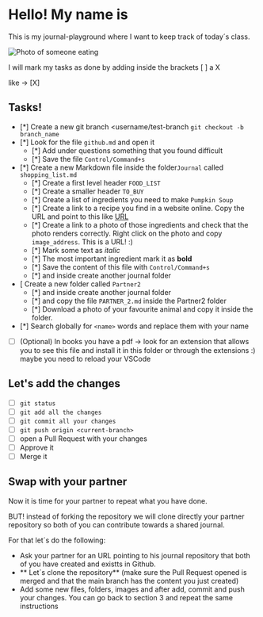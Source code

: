 # Hello! My name is <Ali>

This is my journal-playground where I want to keep track of today´s class.

![Photo of someone eating](https://media0.giphy.com/media/12uXi1GXBibALC/giphy.gif)

I will mark my tasks as done by adding inside the brackets [ ] a X 

like -> [X]

## Tasks! 

- [*] Create a new git branch <username/test-branch `git checkout -b branch_name`
- [*] Look for the file `github.md` and open it
  - [*] Add under questions something that you found difficult
  - [*] Save the file `Control/Command+s` 
- [*] Create a new Markdown file inside the folder`Journal` called `shopping_list.md` 
  - [*] Create a first level header `FOOD_LIST`
  - [*] Create a smaller header `TO_BUY`
  - [*] Create a list of ingredients you need to make `Pumpkin Soup`
  - [*] Create a link to a recipe you find in a website online. Copy the URL and point to this like [URL](https://google.com)
  - [*] Create a link to a photo of those ingredients and check that the photo renders correctly. Right click on the photo and copy `image_address`. This is a URL! :)
  - [*] Mark some text as *italic*
  - [*] The most important ingredient mark it as **bold**
  - [*] Save the content of this file with `Control/Command+s`
  - [*] and inside create another journal folder
- [  Create a new folder called `Partner2` 
  - [*] and inside create another journal folder
  - [*] and copy the file `PARTNER_2.md` inside the Partner2 folder
  - [*] Download a photo of your favourite animal and copy it inside the folder.
- [*] Search globally for `<name>` words and replace them with your name
- [ ] (Optional) In books you have a pdf -> look for an extension that allows you to see this file and install it in this folder or through the extensions :) maybe you need to reload your VSCode
## Let's add the changes
- [ ] `git status`
- [ ] `git add all the changes`
- [ ] `git commit all your changes`
- [ ] `git push origin <current-branch>`
- [ ] open a Pull Request with your changes
- [ ] Approve it
- [ ] Merge it 

## Swap with your partner

Now it is time for your partner to repeat what you have done.

BUT! instead of forking the repository we will clone directly your partner repository so both of you can contribute towards a shared journal.

For that let´s do the following:

- Ask your partner for an URL pointing to his journal repository that both of you have created and existts in Github.
- ** Let´s clone the repository** (make sure the Pull Request opened is merged and that the main branch has the content you just created)
- Add some new files, folders, images and after add, commit and push your changes. You can go back to section 3 and repeat the same instructions